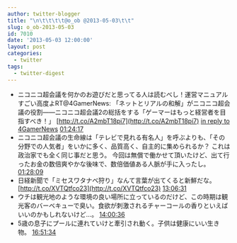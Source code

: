 ```yaml
---
author: twitter-blogger
title: "\n\t\t\t\t@o_ob @2013-05-03\t\t"
slug: o_ob-2013-05-03
id: 7010
date: '2013-05-03 12:00:00'
layout: post
categories:
  - twitter
tags:
  - twitter-digest
---
```


*   ニコニコ超会議を何かのお遊びだと思ってる人は読むべし！運営マニュアルすごい高度よRT@4GamerNews: 「ネットとリアルの和解」がニコニコ超会議の役割――ニコニコ超会議2の総括をする「ゲーマーはもっと経営者を目指すべき！」 [http://t.co/A2mbT18pi7](http://t.co/A2mbT18pi7) [in reply to 4GamerNews](http://twitter.com/4GamerNews/statuses/329979568888893440) [01:24:17](http://twitter.com/o_ob/statuses/329994765271719936)
*   ニコニコ超会議の生命線は「テレビで見れる有名人」を呼ぶよりも、「その分野での人気者」をいかに多く、品質高く、自主的に集められるか？ これは政治家でも全く同じ事だと思う。 今回は無償で働かせて頂いたけど、出て行ったお金の数倍爽やかな後味で、数倍価値ある人脈が手に入ったし。 [01:28:09](http://twitter.com/o_ob/statuses/329995735825256448)
*   日経新聞で「ミセスワタナベ狩り」なんて言葉が出てくると新鮮だな。 [http://t.co/XVTQtfco23](http://t.co/XVTQtfco23) [13:06:31](http://twitter.com/o_ob/statuses/330171487791243264)
*   ウチは観光地のような環境の良い場所に立っているのだけど、この時期は観光客のバーベキューで臭い。食欲が刺激されるチャーコールの香りといえばいいのかもしれないけど…。 [14:00:36](http://twitter.com/o_ob/statuses/330185096441249792)
*   5歳の息子にプールに連れていけと牽引され動く。子供は健康にいい生き物。 [16:51:34](http://twitter.com/o_ob/statuses/330228121523589120)